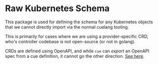 # Raw Kubernetes Schema

This package is used for defining the schema for any Kubernetes objects that we cannot directly import via the normal cuelang tooling.

This is primarily for cases where we are using a provider-specific CRD, who's controller codebase is not open-source (or not in golang).

CRDs are defined using OpenAPI, and while `cue` can _export_ an OpenAPI spec from a cue definition, it cannot go the other direction. [See here](https://cuelang.org/docs/integrations/openapi/).
